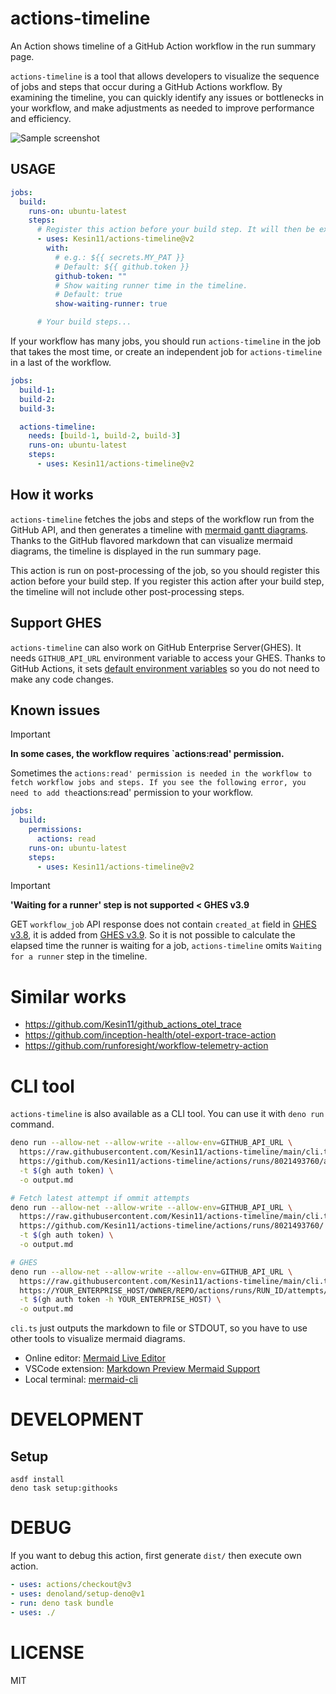 # actions-timeline

An Action shows timeline of a GitHub Action workflow in the run summary page.

`actions-timeline` is a tool that allows developers to visualize the sequence of
jobs and steps that occur during a GitHub Actions workflow. By examining the
timeline, you can quickly identify any issues or bottlenecks in your workflow,
and make adjustments as needed to improve performance and efficiency.

![Sample screenshot](https://user-images.githubusercontent.com/1324862/268660777-5ee9fffd-6ef7-4960-9632-3589cb7138e1.png)

## USAGE

```yaml
jobs:
  build:
    runs-on: ubuntu-latest
    steps:
      # Register this action before your build step. It will then be executed at the end of the job post-processing.
      - uses: Kesin11/actions-timeline@v2
        with:
          # e.g.: ${{ secrets.MY_PAT }}
          # Default: ${{ github.token }}
          github-token: ""
          # Show waiting runner time in the timeline.
          # Default: true
          show-waiting-runner: true

      # Your build steps...
```

If your workflow has many jobs, you should run `actions-timeline` in the job
that takes the most time, or create an independent job for `actions-timeline` in
a last of the workflow.

```yaml
jobs:
  build-1:
  build-2:
  build-3:

  actions-timeline:
    needs: [build-1, build-2, build-3]
    runs-on: ubuntu-latest
    steps:
      - uses: Kesin11/actions-timeline@v2
```

## How it works

`actions-timeline` fetches the jobs and steps of the workflow run from the
GitHub API, and then generates a timeline with
[mermaid gantt diagrams](https://mermaid.js.org/syntax/gantt.html). Thanks to
the GitHub flavored markdown that can visualize mermaid diagrams, the timeline
is displayed in the run summary page.

This action is run on post-processing of the job, so you should register this
action before your build step. If you register this action after your build
step, the timeline will not include other post-processing steps.

## Support GHES

`actions-timeline` can also work on GitHub Enterprise Server(GHES). It needs
`GITHUB_API_URL` environment variable to access your GHES. Thanks to GitHub
Actions, it sets
[default environment variables](https://docs.github.com/en/actions/learn-github-actions/variables#default-environment-variables)
so you do not need to make any code changes.

## Known issues

> [!IMPORTANT]
> **In some cases, the workflow requires `actions:read' permission.**

Sometimes the
`actions:read' permission is needed in the workflow to fetch workflow jobs and steps. If you see the following error, you need to add the`actions:read'
permission to your workflow.

```yaml
jobs:
  build:
    permissions:
      actions: read
    runs-on: ubuntu-latest
    steps:
      - uses: Kesin11/actions-timeline@v2
```

> [!IMPORTANT]
> **'Waiting for a runner' step is not supported < GHES v3.9**

GET `workflow_job` API response does not contain `created_at` field in
[GHES v3.8](https://docs.github.com/en/enterprise-server@3.8/rest/actions/workflow-jobs#get-a-job-for-a-workflow-run),
it is added from
[GHES v3.9](https://docs.github.com/en/enterprise-server@3.9/rest/actions/workflow-jobs?apiVersion=2022-11-28).
So it is not possible to calculate the elapsed time the runner is waiting for a
job, `actions-timeline` omits `Waiting for a runner` step in the timeline.

# Similar works

- https://github.com/Kesin11/github_actions_otel_trace
- https://github.com/inception-health/otel-export-trace-action
- https://github.com/runforesight/workflow-telemetry-action

# CLI tool

`actions-timeline` is also available as a CLI tool. You can use it with
`deno run` command.

```bash
deno run --allow-net --allow-write --allow-env=GITHUB_API_URL \
  https://raw.githubusercontent.com/Kesin11/actions-timeline/main/cli.ts \
  https://github.com/Kesin11/actions-timeline/actions/runs/8021493760/attempts/1 \
  -t $(gh auth token) \
  -o output.md

# Fetch latest attempt if ommit attempts
deno run --allow-net --allow-write --allow-env=GITHUB_API_URL \
  https://raw.githubusercontent.com/Kesin11/actions-timeline/main/cli.ts \
  https://github.com/Kesin11/actions-timeline/actions/runs/8021493760/ \
  -t $(gh auth token) \
  -o output.md

# GHES
deno run --allow-net --allow-write --allow-env=GITHUB_API_URL \
  https://raw.githubusercontent.com/Kesin11/actions-timeline/main/cli.ts \
  https://YOUR_ENTERPRISE_HOST/OWNER/REPO/actions/runs/RUN_ID/attempts/1 \
  -t $(gh auth token -h YOUR_ENTERPRISE_HOST) \
  -o output.md
```

`cli.ts` just outputs the markdown to file or STDOUT, so you have to use other
tools to visualize mermaid diagrams.

- Online editor:
  [Mermaid Live Editor](https://mermaid-js.github.io/mermaid-live-editor/)
- VSCode extension:
  [Markdown Preview Mermaid Support](https://marketplace.visualstudio.com/items?itemName=bierner.markdown-mermaid)
- Local terminal: [mermaid-cli](https://github.com/mermaid-js/mermaid-cli)

# DEVELOPMENT

## Setup

```
asdf install
deno task setup:githooks
```

# DEBUG

If you want to debug this action, first generate `dist/` then execute own
action.

```yaml
- uses: actions/checkout@v3
- uses: denoland/setup-deno@v1
- run: deno task bundle
- uses: ./
```

# LICENSE

MIT
